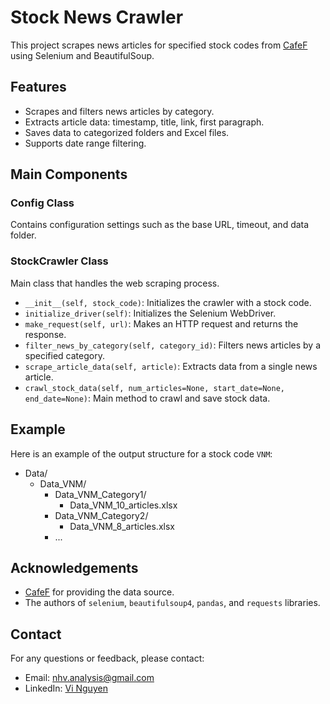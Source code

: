 # Stock News Crawler

This project scrapes news articles for specified stock codes from [CafeF](https://s.cafef.vn) using Selenium and BeautifulSoup.

## Features

- Scrapes and filters news articles by category.
- Extracts article data: timestamp, title, link, first paragraph.
- Saves data to categorized folders and Excel files.
- Supports date range filtering.

## Main Components

### Config Class
Contains configuration settings such as the base URL, timeout, and data folder.

### StockCrawler Class
Main class that handles the web scraping process.

- `__init__(self, stock_code)`: Initializes the crawler with a stock code.
- `initialize_driver(self)`: Initializes the Selenium WebDriver.
- `make_request(self, url)`: Makes an HTTP request and returns the response.
- `filter_news_by_category(self, category_id)`: Filters news articles by a specified category.
- `scrape_article_data(self, article)`: Extracts data from a single news article.
- `crawl_stock_data(self, num_articles=None, start_date=None, end_date=None)`: Main method to crawl and save stock data.

## Example

Here is an example of the output structure for a stock code `VNM`:

- Data/
  - Data_VNM/
    - Data_VNM_Category1/
      - Data_VNM_10_articles.xlsx
    - Data_VNM_Category2/
      - Data_VNM_8_articles.xlsx
    - ...


## Acknowledgements

- [CafeF](https://s.cafef.vn) for providing the data source.
- The authors of `selenium`, `beautifulsoup4`, `pandas`, and `requests` libraries.

## Contact

For any questions or feedback, please contact:
- Email: [nhv.analysis@gmail.com](mailto:nhv.analysis@gmail.com)
- LinkedIn: [Vi Nguyen](https://www.linkedin.com/in/vi-nguyen-946a08319/)
